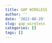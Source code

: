 ```yaml
---
title: GAP WIRELESS
author: ''
date: '2022-08-29'
slug: gap_wireless
categories: []
tags: []
---
```

